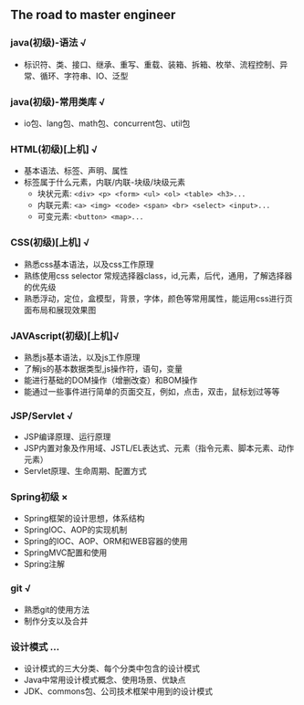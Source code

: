 ## The road to master engineer

### java(初级)-语法 √

- 标识符、类、接口、继承、重写、重载、装箱、拆箱、枚举、流程控制、异常、循环、字符串、IO、泛型

### java(初级)-常用类库 √

- io包、lang包、math包、concurrent包、util包

### HTML(初级)[上机] √

- 基本语法、标签、声明、属性
- 标签属于什么元素，内联/内联-块级/块级元素
    - 块状元素: `<div> <p> <form> <ul> <ol> <table> <h3>...`
    - 内联元素: `<a> <img> <code> <span> <br> <select> <input>...`
    - 可变元素: `<button> <map>...`

### CSS(初级)[上机] √

- 熟悉css基本语法，以及css工作原理
- 熟练使用css selector 常规选择器class，id,元素，后代，通用，了解选择器的优先级
- 熟悉浮动，定位，盒模型，背景，字体，颜色等常用属性，能运用css进行页面布局和展现效果图

### JAVAscript(初级)[上机]√

- 熟悉js基本语法，以及js工作原理
- 了解js的基本数据类型,js操作符，语句，变量
- 能进行基础的DOM操作（增删改查）和BOM操作
- 能通过一些事件进行简单的页面交互，例如，点击，双击，鼠标划过等等

### JSP/Servlet √

- JSP编译原理、运行原理
- JSP内置对象及作用域、JSTL/EL表达式、元素（指令元素、脚本元素、动作元素）
- Servlet原理、生命周期、配置方式

### Spring初级 ×

- Spring框架的设计思想，体系结构
- SpringIOC、AOP的实现机制
- Spring的IOC、AOP、ORM和WEB容器的使用
- SpringMVC配置和使用
- Spring注解

### git √ 

- 熟悉git的使用方法
- 制作分支以及合并

### 设计模式 ...

- 设计模式的三大分类、每个分类中包含的设计模式
- Java中常用设计模式概念、使用场景、优缺点
- JDK、commons包、公司技术框架中用到的设计模式
